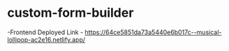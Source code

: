 # custom-form-builder
-Frontend Deployed Link - https://64ce5851da73a5440e6b017c--musical-lollipop-ac2e16.netlify.app/
